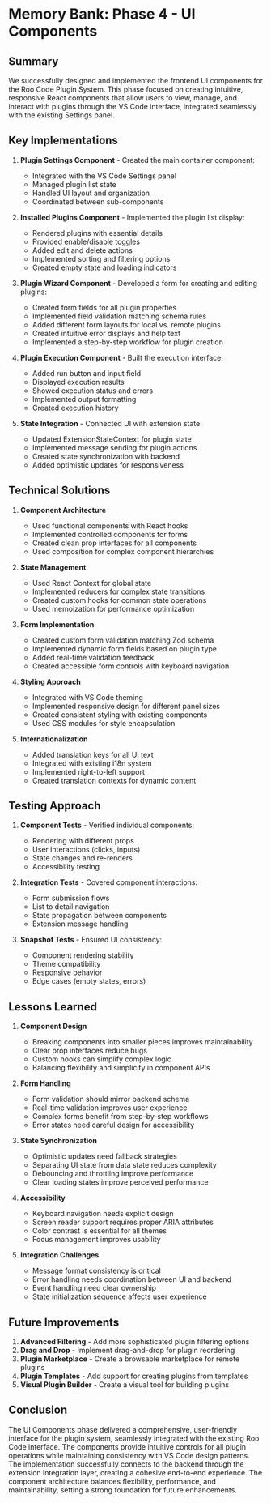 # Memory Bank: Phase 4 - UI Components

## Summary

We successfully designed and implemented the frontend UI components for the Roo Code Plugin System. This phase focused on creating intuitive, responsive React components that allow users to view, manage, and interact with plugins through the VS Code interface, integrated seamlessly with the existing Settings panel.

## Key Implementations

1. **Plugin Settings Component** - Created the main container component:
   - Integrated with the VS Code Settings panel
   - Managed plugin list state
   - Handled UI layout and organization
   - Coordinated between sub-components

2. **Installed Plugins Component** - Implemented the plugin list display:
   - Rendered plugins with essential details
   - Provided enable/disable toggles
   - Added edit and delete actions
   - Implemented sorting and filtering options
   - Created empty state and loading indicators

3. **Plugin Wizard Component** - Developed a form for creating and editing plugins:
   - Created form fields for all plugin properties
   - Implemented field validation matching schema rules
   - Added different form layouts for local vs. remote plugins
   - Created intuitive error displays and help text
   - Implemented a step-by-step workflow for plugin creation

4. **Plugin Execution Component** - Built the execution interface:
   - Added run button and input field
   - Displayed execution results
   - Showed execution status and errors
   - Implemented output formatting
   - Created execution history

5. **State Integration** - Connected UI with extension state:
   - Updated ExtensionStateContext for plugin state
   - Implemented message sending for plugin actions
   - Created state synchronization with backend
   - Added optimistic updates for responsiveness

## Technical Solutions

1. **Component Architecture**
   - Used functional components with React hooks
   - Implemented controlled components for forms
   - Created clean prop interfaces for all components
   - Used composition for complex component hierarchies

2. **State Management**
   - Used React Context for global state
   - Implemented reducers for complex state transitions
   - Created custom hooks for common state operations
   - Used memoization for performance optimization

3. **Form Implementation**
   - Created custom form validation matching Zod schema
   - Implemented dynamic form fields based on plugin type
   - Added real-time validation feedback
   - Created accessible form controls with keyboard navigation

4. **Styling Approach**
   - Integrated with VS Code theming
   - Implemented responsive design for different panel sizes
   - Created consistent styling with existing components
   - Used CSS modules for style encapsulation

5. **Internationalization**
   - Added translation keys for all UI text
   - Integrated with existing i18n system
   - Implemented right-to-left support
   - Created translation contexts for dynamic content

## Testing Approach

1. **Component Tests** - Verified individual components:
   - Rendering with different props
   - User interactions (clicks, inputs)
   - State changes and re-renders
   - Accessibility testing

2. **Integration Tests** - Covered component interactions:
   - Form submission flows
   - List to detail navigation
   - State propagation between components
   - Extension message handling

3. **Snapshot Tests** - Ensured UI consistency:
   - Component rendering stability
   - Theme compatibility
   - Responsive behavior
   - Edge cases (empty states, errors)

## Lessons Learned

1. **Component Design**
   - Breaking components into smaller pieces improves maintainability
   - Clear prop interfaces reduce bugs
   - Custom hooks can simplify complex logic
   - Balancing flexibility and simplicity in component APIs

2. **Form Handling**
   - Form validation should mirror backend schema
   - Real-time validation improves user experience
   - Complex forms benefit from step-by-step workflows
   - Error states need careful design for accessibility

3. **State Synchronization**
   - Optimistic updates need fallback strategies
   - Separating UI state from data state reduces complexity
   - Debouncing and throttling improve performance
   - Clear loading states improve perceived performance

4. **Accessibility**
   - Keyboard navigation needs explicit design
   - Screen reader support requires proper ARIA attributes
   - Color contrast is essential for all themes
   - Focus management improves usability

5. **Integration Challenges**
   - Message format consistency is critical
   - Error handling needs coordination between UI and backend
   - Event handling need clear ownership
   - State initialization sequence affects user experience

## Future Improvements

1. **Advanced Filtering** - Add more sophisticated plugin filtering options
2. **Drag and Drop** - Implement drag-and-drop for plugin reordering
3. **Plugin Marketplace** - Create a browsable marketplace for remote plugins
4. **Plugin Templates** - Add support for creating plugins from templates
5. **Visual Plugin Builder** - Create a visual tool for building plugins

## Conclusion

The UI Components phase delivered a comprehensive, user-friendly interface for the plugin system, seamlessly integrated with the existing Roo Code interface. The components provide intuitive controls for all plugin operations while maintaining consistency with VS Code design patterns. The implementation successfully connects to the backend through the extension integration layer, creating a cohesive end-to-end experience. The component architecture balances flexibility, performance, and maintainability, setting a strong foundation for future enhancements.